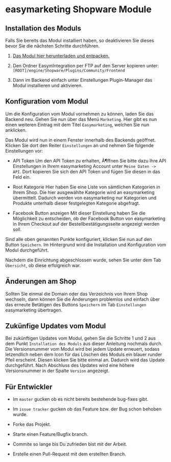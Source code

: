 # easymarketing Shopware Module

## Installation des Moduls

Falls Sie bereits das Modul installiert haben, so deaktivieren Sie dieses bevor Sie die nächsten Schritte durchführen.

1. [Das Modul hier herunterladen und entpacken.](https://github.com/EASYMARKETING/shopware/archive/master.zip)

2. Den Ordner EasymIntegration per FTP auf den Server kopieren unter: `[ROOT]/engine/Shopware/Plugins/Community/Frontend`
 
3. Dann im Backend einfach unter Einstellungen Plugin-Manager das Modul installieren und aktivieren.

## Konfiguration vom Modul
		
Um die Konfiguration vom Modul vornehmen zu können, laden Sie das Backend neu. 
Gehen Sie nun über das Menü `Marketing`.
Hier gibt es nun einen weiteren Eintrag mit dem Titel `Easymarketing`, welchen Sie nun anklicken.

Das Modul wird nun in einem Fenster innerhalb des Backends geöffnet. 
Klicken Sie dort den Reiter `Einstellungen` an und nehmen Sie folgende Einstellungen vor:

* API Token
Um den API Token zu erhalten, Ã¶ffnen Sie bitte dazu Ihre API Einstellungen in Ihrem easymarketing Account unter `Meine Daten -> API`.
Dort kopieren Sie sich den API Token und fügen Sie diesen in das Feld ein.

* Root Kategorie
Hier haben Sie eine Liste von sämtlichen Kategorien in Ihrem Shop. 
Die hier ausgewählte Kategorie wird an easymarketing übermittelt. 
Dadurch werden von easymarketing nur Kategorien und Produkte unterhalb dieser festgelegten Kategorie abgefragt.

* Facebook Button anzeigen
Mit dieser Einstellung haben Sie die Möglichkeit zu entscheiden, ob der Facebook Button von easymarketing in Ihrem Checkout auf der Bestellbestätigungsseite angezeigt werden soll.

Sind alle oben genannten Punkte konfiguriert, klicken Sie nun auf den Button `Speichern`.
Im Hintergrund wird die Installation und Konfiguration vom Modul durchgeführt.

Nachdem die Einrichtung abgeschlossen wurde, sehen Sie unter dem Tab `Übersicht`, ob diese erfolgreich war.

## Änderungen am Shop
Sollten Sie einmal die Domain oder das Verzeichnis von Ihrem Shop wechseln, dann können Sie die Änderungen problemlos und einfach über das erneute Betätigen des Buttons `Speichern` im Tab `Einstellungen` easymarketing übertragen.

## Zukünfige Updates vom Modul
Bei zukünftigen Updates vom Modul, gehen Sie die Schritte 1 und 2 aus dem Punkt `Installation des Moduls` aus dieser Anleitung nochmals durch.
Die Versionsnummer vom Modul wird bei jedem Update erneuert, sodass letzendlich neben dem Icon für das Löschen des Moduls ein blauer runder Pfeil erscheint.
Diesen klicken Sie bitte einmal an. Dadurch wird das Update durchgeführt.
Nach Abschluss des Updates wird eine höhere Versionsnummer in der Spalte `Version` angezeigt.

## Für Entwickler

* Im `master` gucken ob es nicht bereits bestehende bug-fixes gibt.

* Im `issue tracker` gucken ob das Feature bzw. der Bug schon behoben wurde.

* Forke das Projekt.

* Starte einen Feature/Bugfix branch.

* Commite so lange bis Du zufrieden bist mit der Arbeit.

* Erstelle einen Pull-Request mit dem erstellten Branch.

